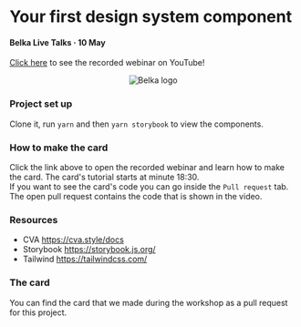 # Your first design system component
#### Belka Live Talks · 10 May
[Click here](https://www.youtube.com/watch?v=4fBjtWsEx6w&t=637s) to see the recorded webinar on YouTube!
<p align="center">
  <img src="https://github.com/BelkaLab/your-first-ds-component-react/assets/104076485/fa93b71c-f234-4213-9526-d269bdf21bd6" alt="Belka logo"/>
</p>

### Project set up
Clone it, run `yarn` and then `yarn storybook` to view the components.

### How to make the card
Click the link above to open the recorded webinar and learn how to make the card. The card's tutorial starts at minute 18:30.\
If you want to see the card's code you can go inside the `Pull request` tab. The open pull request contains the code that is shown in the video.

### Resources
- CVA https://cva.style/docs
- Storybook https://storybook.js.org/
- Tailwind https://tailwindcss.com/

### The card
You can find the card that we made during the workshop as a pull request for this project.
